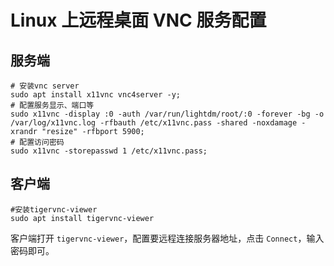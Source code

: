 # Linux 上远程桌面 VNC 服务配置

## 服务端

```shell
# 安装vnc server
sudo apt install x11vnc vnc4server -y;
# 配置服务显示、端口等
sudo x11vnc -display :0 -auth /var/run/lightdm/root/:0 -forever -bg -o /var/log/x11vnc.log -rfbauth /etc/x11vnc.pass -shared -noxdamage -xrandr "resize" -rfbport 5900;
# 配置访问密码
sudo x11vnc -storepasswd 1 /etc/x11vnc.pass;
```

## 客户端

```shell
#安装tigervnc-viewer
sudo apt install tigervnc-viewer
```

客户端打开 `tigervnc-viewer`，配置要远程连接服务器地址，点击 `Connect`，输入密码即可。
